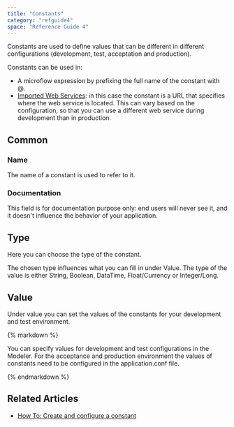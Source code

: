 ```yaml
---
title: "Constants"
category: "refguide4"
space: "Reference Guide 4"
---
```

Constants are used to define values that can be different in different configurations (development, test, acceptation and production).

Constants can be used in:

*   A microflow expression by prefixing the full name of the constant with @.
*   [Imported Web Services](Imported+Web+Services): in this case the constant is a URL that specifies where the web service is located. This can vary based on the configuration, so that you can use a different web service during development than in production.

## Common

### Name

The name of a constant is used to refer to it.

### Documentation

This field is for documentation purpose only: end users will never see it, and it doesn't influence the behavior of your application.

## Type

Here you can choose the type of the constant.

The chosen type influences what you can fill in under Value. The type of the value is either String, Boolean, DataTime, Float/Currency or Integer/Long.

## Value

Under value you can set the values of the constants for your development and test environment.

<div class="alert alert-info">{% markdown %}

You can specify values for development and test configurations in the Modeler. For the acceptance and production environment the values of constants need to be configured in the application.conf file.

{% endmarkdown %}</div>

## Related Articles

*   [How To: Create and configure a constant](https://world.mendix.com/display/howto25/Create+and+configure+a+constant)